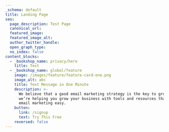 ```yaml
---
_schema: default
title: Landing Page
seo:
  page_description: Test Page
  canonical_url:
  featured_image:
  featured_image_alt:
  author_twitter_handle:
  open_graph_type:
  no_index: false
content_blocks:
  - _bookshop_name: privacy/hero
    title: Test
  - _bookshop_name: global/feature
    image: /images/feature/feature-card-one.png
    image_alt: abc
    title: Text Message in One Minute
    description: >-
      We believe that a good email marketing strategy is the key to growth. So
      we’re helping you grow your business with tools and resources that make
      email marketing easy.
    button:
      link: /signup
      text: Try This Free
    reversed: false
---
```


